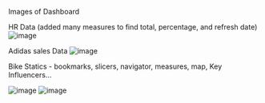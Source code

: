 Images of Dashboard 

HR Data (added many measures to find total, percentage, and refresh date)
![image](https://github.com/AsathKhan/PowerBI/assets/171215268/96bb98ce-f57e-4ec6-8c4b-0d7bb29a215e)

Adidas sales Data 
![image](https://github.com/AsathKhan/PowerBI/assets/171215268/9b8729c4-48e6-4c03-9e4a-05485a9a379f)






Bike Statics - bookmarks, slicers, navigator, measures, map, Key Influencers...

![image](https://github.com/AsathKhan/PowerBI/assets/171215268/125bac2f-9500-4b58-b8e0-75454b21193f)
![image](https://github.com/AsathKhan/PowerBI/assets/171215268/6203d1c1-3d10-43ab-bbe9-7db3ed616832)


